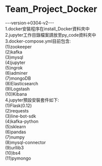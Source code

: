 # Team_Project_Docker

---version->0304-v2---<br>
1.docker安裝程序在install_Docker資料夾中<br>
2.jupyter工作目錄檔案請放至py_code資料夾中<br>
3.docker-compose.yml目前包含:<br>
  (1)zookeeper<br>
  (2)kafka<br>
  (3)mysql<br>
  (4)jupyter<br>
  (5)ngrok<br>
  (6)adminer<br>
  (7)mongoDB<br>
  (8)Elasticsearch<br>
  (9)Logstash<br>
  (10)Kibana<br>
4.jupyter預設安裝套件如下:<br>
  (1)Flask(0.12)<br>
  (2)requests<br>
  (3)line-bot-sdk<br>
  (4)kafka-python<br>
  (5)sklearn<br>
  (6)pandas<br>
  (7)numpy<br>
  (8)mysql-connector<br>
  (9)urllib3<br>
  (10)bs4<br>
  (11)pymongo<br>
<br>

